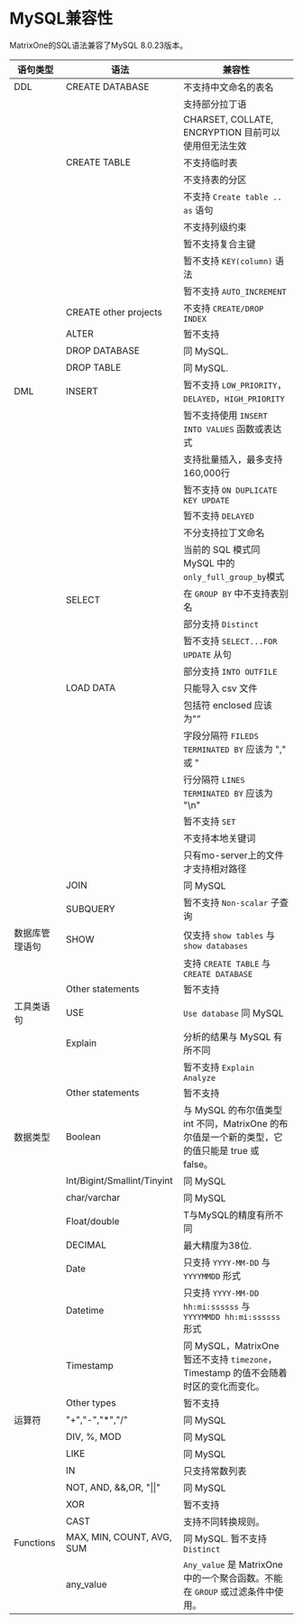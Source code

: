 # **MySQL兼容性**

MatrixOne的SQL语法兼容了MySQL 8.0.23版本。

|  语句类型   | 语法 |  兼容性  |
|  ----  | ----  |  ----  |
| DDL  | CREATE DATABASE | 不支持中文命名的表名 |
|   |   | 支持部分拉丁语  |
|   |   | CHARSET, COLLATE, ENCRYPTION 目前可以使用但无法生效 |
|   | CREATE TABLE | 不支持临时表  |
|   |   | 不支持表的分区  |
|   |   | 不支持 `Create table .. as` 语句 |
|   |   | 不支持列级约束 |
|   |   | 暂不支持复合主键 |
|   |   | 暂不支持 `KEY(column)` 语法|
| | | 暂不支持 `AUTO_INCREMENT`  |
|   | CREATE other projects | 不支持 `CREATE/DROP INDEX` |
|   | ALTER | 暂不支持  |
|   | DROP DATABASE | 同 MySQL. |
|   | DROP TABLE | 同 MySQL. |
| DML  | INSERT | 暂不支持 `LOW_PRIORITY`，`DELAYED`，`HIGH_PRIORITY`   |
|   |   | 暂不支持使用 `INSERT INTO VALUES` 函数或表达式|
|   |   | 支持批量插入，最多支持160,000行 |
|   |   | 暂不支持 `ON DUPLICATE KEY UPDATE`  |
|   |   | 暂不支持 `DELAYED`  |
|   |   | 不分支持拉丁文命名  |
|   |   | 当前的 SQL 模式同 MySQL 中的 `only_full_group_by`模式 |
|   | SELECT | 在 `GROUP BY` 中不支持表别名 |
|   |   | 部分支持 `Distinct`  |
|   |   | 暂不支持 `SELECT...FOR UPDATE` 从句  |
|   |   | 部分支持 `INTO OUTFILE` |
|   | LOAD DATA | 只能导入 csv 文件  |
|   |   | 包括符 enclosed 应该为""  |
|   |   | 字段分隔符 `FILEDS TERMINATED BY` 应该为 "," 或 "|
|   |   | 行分隔符 `LINES TERMINATED BY` 应该为 "\n" |
|   |   | 暂不支持 `SET`  |
|   |   | 不支持本地关键词 |
|   |   | 只有mo-server上的文件才支持相对路径 |
| | JOIN | 同 MySQL  |
| | SUBQUERY | 暂不支持 `Non-scalar` 子查询 |
| 数据库管理语句  | SHOW | 仅支持 `show tables` 与 `show databases`  |
|   |  | 支持 `CREATE TABLE` 与 `CREATE DATABASE` |
|   | Other statements | 暂不支持  |
| 工具类语句  | USE | `Use database` 同 MySQL  |
|   | Explain | 分析的结果与 MySQL 有所不同 |
|   | | 暂不支持 `Explain Analyze` |
|   | Other statements | 暂不支持  |
| 数据类型 | Boolean | 与 MySQL 的布尔值类型 int 不同，MatrixOne 的布尔值是一个新的类型，它的值只能是 true 或 false。|
|   | Int/Bigint/Smallint/Tinyint | 同 MySQL  |
|   | char/varchar | 同 MySQL  |
|   | Float/double | T与MySQL的精度有所不同  |
| | DECIMAL | 最大精度为38位. |
|   | Date | 只支持 `YYYY-MM-DD` 与 `YYYYMMDD` 形式  |
|   | Datetime | 只支持 `YYYY-MM-DD hh:mi:ssssss` 与 `YYYYMMDD hh:mi:ssssss` 形式  |
| | Timestamp | 同 MySQL，MatrixOne 暂还不支持 `timezone`，Timestamp 的值不会随着时区的变化而变化。 |
|   | Other types | 暂不支持  |
| 运算符  | "+","-","*","/" | 同 MySQL  |
|   | DIV, %, MOD | 同 MySQL |
|   | LIKE | 同 MySQL |
|   | IN | 只支持常数列表 |
|   | NOT, AND, &&,OR, "\|\|" | 同 MySQL  |
|   | XOR | 暂不支持  |
|   | CAST | 支持不同转换规则。 |
| Functions | MAX, MIN, COUNT, AVG, SUM | 同 MySQL. 暂不支持 `Distinct` |
|  | any_value | `Any_value` 是 MatrixOne 中的一个聚合函数。不能在 `GROUP` 或过滤条件中使用。 |
